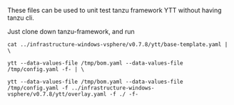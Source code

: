 These files can be used to unit test tanzu framework YTT without having tanzu cli.

Just clone down tanzu-framework, and run 

```
cat ../infrastructure-windows-vsphere/v0.7.8/ytt/base-template.yaml | \

ytt --data-values-file /tmp/bom.yaml --data-values-file /tmp/config.yaml -f- | \

ytt --data-values-file /tmp/bom.yaml --data-values-file /tmp/config.yaml -f ../infrastructure-windows-vsphere/v0.7.8/ytt/overlay.yaml -f ./ -f-

```

